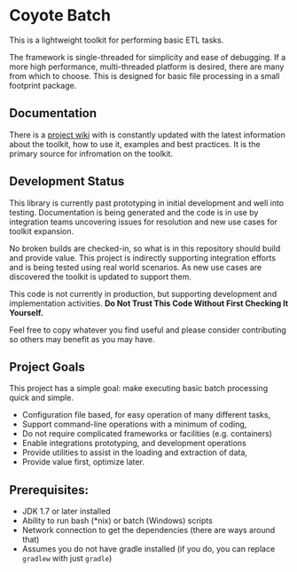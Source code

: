 
# Coyote Batch

This is a lightweight toolkit for performing basic ETL tasks.

The framework is single-threaded for simplicity and ease of debugging. If a more high performance, multi-threaded platform is desired, there are many from which to choose. This is designed for basic file processing in a small footprint package.

## Documentation

There is a [project wiki](https://github.com/sdcote/batch/wiki) with is constantly updated with the latest information about the toolkit, how to use it, examples and best practices. It is the primary source for infromation on the toolkit.

## Development Status

This library is currently past prototyping in initial development and well into testing. Documentation is being generated and the code is in use by integration teams uncovering issues for resolution and new use cases for toolkit expansion.

No broken builds are checked-in, so what is in this repository should build and provide value. This project is indirectly supporting integration efforts and is being tested using real world scenarios. As new use cases are discovered the toolkit is updated to support them. 

This code is not currently in production, but supporting development and implementation activities. **Do Not Trust This Code Without First Checking It Yourself.** 

Feel free to copy whatever you find useful and please consider contributing so others may benefit as you may have. 

## Project Goals

This project has a simple goal: make executing basic batch processing quick and simple.

 * Configuration file based, for easy operation of many different tasks,
 * Support command-line operations with a minimum of coding,
 * Do not require complicated frameworks or facilities (e.g. containers)
 * Enable integrations prototyping, and development operations
 * Provide utilities to assist in the loading and extraction of data,
 * Provide value first, optimize later.

## Prerequisites:

  * JDK 1.7 or later installed
  * Ability to run bash (*nix) or batch (Windows) scripts
  * Network connection to get the dependencies (there are ways around that)
  * Assumes you do not have gradle installed (if you do, you can replace `gradlew` with just `gradle`)
